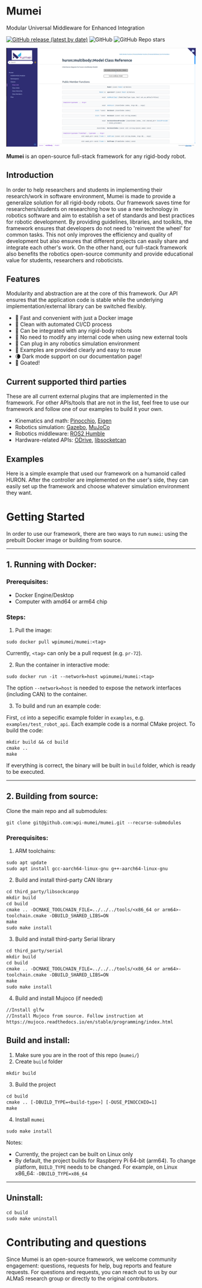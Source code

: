 # Mumei
Modular Universal Middleware for Enhanced Integration

[![GitHub release (latest by date)](https://img.shields.io/github/v/release/ALMaSWPI/huron)](https://github.com/ALMaSWPI/huron/releases/latest)
![GitHub](https://img.shields.io/badge/License-MIT-red.svg)
![GitHub Repo stars](https://img.shields.io/github/stars/ALMaSWPI/huron)

<div class="title_screenshot">

![Screen_shot_of_Mumei_Documentation_Page](doc/img/MUMEIDocFile.png)

</div>

**Mumei** is an open-source full-stack framework for any rigid-body robot.

## Introduction
In order to help researchers and students in implementing their research/work in software environment, Mumei is made to provide a generalize solution for all rigid-body robots. 
Our framework saves time for researchers/students on researching how to use a new technology in robotics software and aim to establish a set of standards and best practices for robotic development. 
By providing guidelines, libraries, and toolkits, the framework ensures that developers do not need to 'reinvent the wheel' for common tasks. This not only improves the efficiency and quality of development but also ensures that different projects can easily share and integrate each other's work.
On the other hand, our full-stack framework also benefits the robotics open-source community and provide educational value for students, researchers and roboticists.


## Features

Modularity and abstraction are at the core of this framework. Our API ensures that the application code is stable while the underlying implementation/external library can be switched flexibly. 

- 🚄 Fast and convenient with just a Docker image
- 🌈 Clean with automated CI/CD process
- 🚀 Can be integrated with any rigid-body robots
- 🧩 No need to modify any internal code when using new external tools
- 🔌 Can plug in any robotics simulation environment
- 📑 Examples are provided clearly and easy to reuse
- 🌘 Dark mode support on our documentation page!
- 🐐 Goated!

## Current supported third parties
These are all current external plugins that are implemented in the framework. For other APIs/tools that are not in the list, feel free to use our framework and follow one of our examples to build it your own.
- Kinematics and math: [Pinocchio](https://stack-of-tasks.github.io/pinocchio/), [Eigen](https://eigen.tuxfamily.org/index.php?title=Main_Page)
- Robotics simulation: [Gazebo](https://gazebosim.org/home), [MuJoCo](https://mujoco.readthedocs.io/)
- Robotics middleware: [ROS2 Humble](https://docs.ros.org/en/humble/index.html)
- Hardware-related APIs: [ODrive](https://stack-of-tasks.github.io/pinocchio/), [libsocketcan](https://lalten.github.io/libsocketcan/)

## Examples
Here is a simple example that used our framework on a humanoid called HURON. 
After the controller are implemented on the user's side, they can easily set up the framework and choose whatever simulation environment they want.

# Getting Started
In order to use our framework, there are two ways to run `mumei`: using the prebuilt Docker image or building from source.

---

## 1. Running with Docker:

### Prerequisites:
- Docker Engine/Desktop
- Computer with amd64 or arm64 chip

### Steps:
1. Pull the image:
```
sudo docker pull wpimumei/mumei:<tag>
```
Currently, `<tag>` can only be a pull request (e.g. `pr-72`).

2. Run the container in interactive mode:
```
sudo docker run -it --network=host wpimumei/mumei:<tag>
```
The option `--network=host` is needed to expose the network interfaces (including CAN) to the container.

3. To build and run an example code:

First, `cd` into a sepecific example folder in `examples`, e.g. `examples/test_robot_api`.
Each example code is a normal CMake project. To build the code:
```
mkdir build && cd build
cmake ..
make
```

If everything is correct, the binary will be built in `build` folder, which is ready to be executed.

---

## 2. Building from source:

Clone the main repo and all submodules: 
```
git clone git@github.com:wpi-mumei/mumei.git --recurse-submodules
```

### Prerequisites:

1. ARM toolchains:
```
sudo apt update
sudo apt install gcc-aarch64-linux-gnu g++-aarch64-linux-gnu
```
2. Build and install third-party CAN library
```
cd third_party/libsockcanpp
mkdir build
cd build
cmake .. -DCMAKE_TOOLCHAIN_FILE=../../../tools/<x86_64 or arm64>-toolchain.cmake -DBUILD_SHARED_LIBS=ON
make
sudo make install
```
3. Build and install third-party Serial library
```
cd third_party/serial
mkdir build
cd build
cmake .. -DCMAKE_TOOLCHAIN_FILE=../../../tools/<x86_64 or arm64>-toolchain.cmake -DBUILD_SHARED_LIBS=ON
make
sudo make install
```
4. Build and install Mujoco (if needed)
```
//Install glfw
//Install Mujoco from source. Follow instruction at https://mujoco.readthedocs.io/en/stable/programming/index.html
```
## Build and install:

1. Make sure you are in the root of this repo (`mumei/`)
2. Create `build` folder
```
mkdir build
```
3. Build the project
```
cd build
cmake .. [-DBUILD_TYPE=<build-type>] [-DUSE_PINOCCHIO=1]
make
```
4. Install `mumei`
```
sudo make install
```

Notes: 

- Currently, the project can be built on Linux only
- By default, the project builds for Raspberry Pi 64-bit (arm64). To change platform,
`BUILD_TYPE` needs to be changed. For example, on Linux x86_64: `-DBUILD_TYPE=x86_64`

---


## Uninstall:

```
cd build
sudo make uninstall
```


# Contributing and questions
Since Mumei is an open-source framework, we welcome community engagement: questions, requests for help, bug reports and feature requests.
For questions and requests, you can reach out to us by our ALMaS research group or directly to the original contributors.
